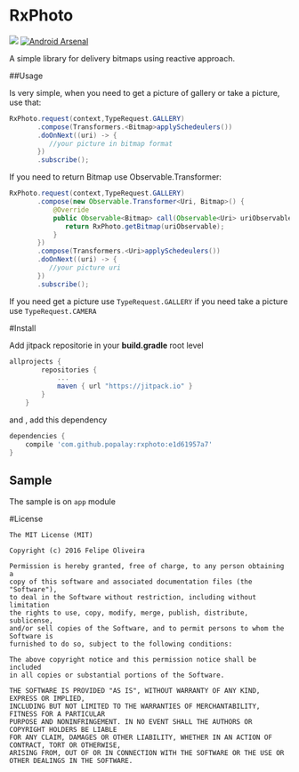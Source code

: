 # RxPhoto
[![](https://jitpack.io/v/oliveiradev/RxPhoto.svg)](https://jitpack.io/#oliveiradev/RxPhoto)
[![Android Arsenal](https://img.shields.io/badge/Android%20Arsenal-RxPhoto-green.svg?style=true)](https://android-arsenal.com/details/1/3870)

A simple library for delivery bitmaps using reactive approach.

##Usage

Is very simple, when you need to get a picture of gallery or take a picture, use that:

```java
RxPhoto.request(context,TypeRequest.GALLERY)
       .compose(Transformers.<Bitmap>applySchedeulers())
       .doOnNext((uri) -> {
          //your picture in bitmap format
       })
       .subscribe();
```
If you need to return Bitmap use Observable.Transformer:

```java
RxPhoto.request(context,TypeRequest.GALLERY)
       .compose(new Observable.Transformer<Uri, Bitmap>() {
           @Override
           public Observable<Bitmap> call(Observable<Uri> uriObservable) {
              return RxPhoto.getBitmap(uriObservable);
           }
       })
       .compose(Transformers.<Uri>applySchedeulers())
       .doOnNext((uri) -> {
          //your picture uri
       })
       .subscribe();
```

If you need get a picture use `TypeRequest.GALLERY` if you need take a picture use `TypeRequest.CAMERA`

#Install 

Add jitpack repositorie in your __build.gradle__ root level
```groovy
allprojects {
		repositories {
			...
			maven { url "https://jitpack.io" }
		}
	}
```
and , add this dependency

```groovy
dependencies {
	compile 'com.github.popalay:rxphoto:e1d61957a7'
}
```


## Sample

The sample is on `app` module

#License
```
The MIT License (MIT)

Copyright (c) 2016 Felipe Oliveira

Permission is hereby granted, free of charge, to any person obtaining a 
copy of this software and associated documentation files (the "Software"), 
to deal in the Software without restriction, including without limitation 
the rights to use, copy, modify, merge, publish, distribute, sublicense, 
and/or sell copies of the Software, and to permit persons to whom the Software is 
furnished to do so, subject to the following conditions:

The above copyright notice and this permission notice shall be included 
in all copies or substantial portions of the Software.

THE SOFTWARE IS PROVIDED "AS IS", WITHOUT WARRANTY OF ANY KIND, EXPRESS OR IMPLIED, 
INCLUDING BUT NOT LIMITED TO THE WARRANTIES OF MERCHANTABILITY, FITNESS FOR A PARTICULAR 
PURPOSE AND NONINFRINGEMENT. IN NO EVENT SHALL THE AUTHORS OR COPYRIGHT HOLDERS BE LIABLE 
FOR ANY CLAIM, DAMAGES OR OTHER LIABILITY, WHETHER IN AN ACTION OF CONTRACT, TORT OR OTHERWISE,
ARISING FROM, OUT OF OR IN CONNECTION WITH THE SOFTWARE OR THE USE OR OTHER DEALINGS IN THE SOFTWARE.

```


